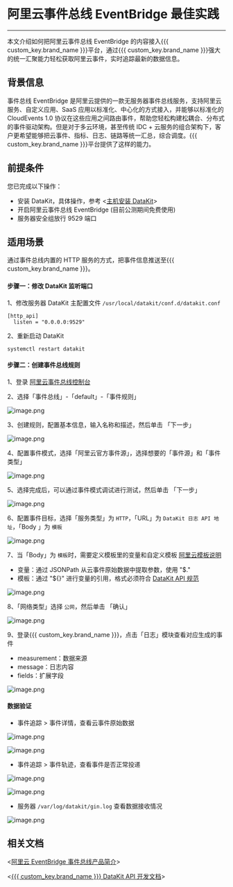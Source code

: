 # 阿里云事件总线 EventBridge 最佳实践

---

本文介绍如何把阿里云事件总线 EventBridge 的内容接入{{{ custom_key.brand_name }}}平台，通过{{{ custom_key.brand_name }}}强大的统一汇聚能力轻松获取阿里云事件，实时追踪最新的数据信息。



## 背景信息 

事件总线 EventBridge 是阿里云提供的一款无服务器事件总线服务，支持阿里云服务、自定义应用、SaaS 应用以标准化、中心化的方式接入，并能够以标准化的 CloudEvents 1.0 协议在这些应用之间路由事件，帮助您轻松构建松耦合、分布式的事件驱动架构。但是对于多云环境，甚至传统 IDC + 云服务的组合架构下，客户更希望能够把云事件、指标、日志、链路等统一汇总，综合调度。{{{ custom_key.brand_name }}}平台提供了这样的能力。



## 前提条件

您已完成以下操作：

- 安装 DataKit，具体操作，参考 <[主机安装 DataKit](../../datakit/datakit-install.md)>
- 开启阿里云事件总线 EventBridge (目前公测期间免费使用)
- 服务器安全组放行 9529 端口



## 适用场景

通过事件总线内置的 HTTP 服务的方式，把事件信息推送至{{{ custom_key.brand_name }}}。

#### 步骤一：修改 DataKit 监听端口

1、修改服务器 DataKit 主配置文件 `/usr/local/datakit/conf.d/datakit.conf`

```shell
[http_api]
  listen = "0.0.0.0:9529"
```

2、重新启动 DataKit
```shell
systemctl restart datakit
```
#### 步骤二：创建事件总线规则

1、登录 [阿里云事件总线控制台](https://eventbridge.console.aliyun.com/overview)

2、选择「事件总线」-「default」-「事件规则」

![image.png](../images/aliyun-eventbridge-1.png)

3、创建规则，配置基本信息，输入名称和描述，然后单击 「下一步」

![image.png](../images/aliyun-eventbridge-2.png)

4、配置事件模式，选择「阿里云官方事件源」，选择想要的「事件源」和「事件类型」

![image.png](../images/aliyun-eventbridge-3.png)

5、选择完成后，可以通过事件模式调试进行测试，然后单击 「下一步」

![image.png](../images/aliyun-eventbridge-4.png)

6、配置事件目标，选择「服务类型」为 `HTTP`，「URL」为 `DataKit 日志 API 地址`，「Body 」为 `模板`

![image.png](../images/aliyun-eventbridge-5.png)

7、当「Body」为 `模板`时，需要定义模板里的变量和自定义模板 [阿里云模板说明](https://help.aliyun.com/document_detail/181429.html#section-tdd-mia-lol)

- 变量：通过 JSONPath 从云事件原始数据中提取参数，使用 "$." 
- 模板：通过 "${}" 进行变量的引用，格式必须符合 [DataKit API 规范](../../datakit/apis.md#api-logging-example)

![image.png](../images/aliyun-eventbridge-6.png)

8、「网络类型」选择 `公网`，然后单击 「确认」

![image.png](../images/aliyun-eventbridge-7.png)

9、登录{{{ custom_key.brand_name }}}，点击「日志」模块查看对应生成的事件

- measurement：数据来源
- message：日志内容
- fields：扩展字段

![image.png](../images/aliyun-eventbridge-8.png)

#### 数据验证

- 事件追踪 > 事件详情，查看云事件原始数据

![image.png](../images/aliyun-eventbridge-9.png)

![image.png](../images/aliyun-eventbridge-10.png)

- 事件追踪 > 事件轨迹，查看事件是否正常投递

![image.png](../images/aliyun-eventbridge-11.png)

![image.png](../images/aliyun-eventbridge-12.png)

- 服务器 `/var/log/datakit/gin.log` 查看数据接收情况

![image.png](../images/aliyun-eventbridge-13.png)

## 相关文档

<[阿里云 EventBridge 事件总线产品简介](https://help.aliyun.com/document_detail/163239.html)>

<[{{{ custom_key.brand_name }}} DataKit API 开发文档](../../datakit/apis.md)>
